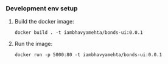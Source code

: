 ### Development env setup

1. Build the docker image:

   `docker build . -t iambhavyamehta/bonds-ui:0.0.1`

2. Run the image:

   `docker run -p 5000:80 -t iambhavyamehta/bonds-ui:0.0.1`
